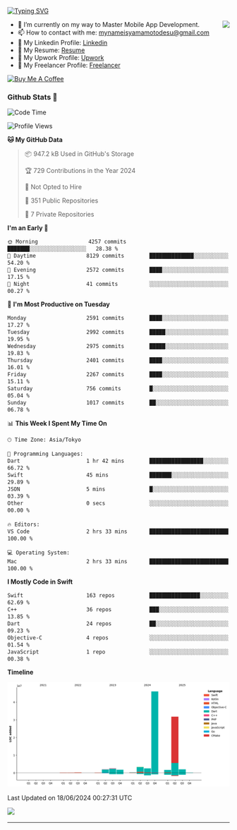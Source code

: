 
[![Typing SVG](https://readme-typing-svg.demolab.com/?lines=Thank+You+For+Visiting!!;You+Are+Welcome✨;I+am+Kyo+Yamamoto;Mobile+Developer)](https://git.io/typing-svg)
<p>
<img align="right" src="https://media.giphy.com/media/26ufdb3cYKwbRtYVW/giphy.gif" style="max-width:100%;" height="150px">

- 🌱 I’m currently on my way to Master Mobile App Development.
- 📫 How to contact with me: mynameisyamamotodesu@gmail.com
- 🔗 My Linkedin Profile: [Linkedin](https://www.linkedin.com/in/kyo-yamamoto-a2ab50239)
- 🔗 My Resume: [Resume](https://www.kickresume.com/cv/rNok4e/)
- 🔗 My Upwork Profile: [Upwork](https://www.upwork.com/freelancers/~01aa9115102bb4af25)
- 🔗 My Freelancer Profile: [Freelancer](https://www.freelancer.com/u/yamamotodesu)

<a href="https://www.buymeacoffee.com/kyoyamamoto" target="_blank"><img src="https://cdn.buymeacoffee.com/buttons/default-orange.png" alt="Buy Me A Coffee" height="41" width="174"></a>

### Github Stats 🥇 
<!--START_SECTION:waka-->
![Code Time](http://img.shields.io/badge/Code%20Time-720%20hrs%2013%20mins-blue)

![Profile Views](http://img.shields.io/badge/Profile%20Views-0-blue)

**🐱 My GitHub Data** 

> 📦 947.2 kB Used in GitHub's Storage 
 > 
> 🏆 729 Contributions in the Year 2024
 > 
> 🚫 Not Opted to Hire
 > 
> 📜 351 Public Repositories 
 > 
> 🔑 7 Private Repositories 
 > 
**I'm an Early 🐤** 

```text
🌞 Morning                4257 commits        ███████░░░░░░░░░░░░░░░░░░   28.38 % 
🌆 Daytime                8129 commits        ██████████████░░░░░░░░░░░   54.20 % 
🌃 Evening                2572 commits        ████░░░░░░░░░░░░░░░░░░░░░   17.15 % 
🌙 Night                  41 commits          ░░░░░░░░░░░░░░░░░░░░░░░░░   00.27 % 
```
📅 **I'm Most Productive on Tuesday** 

```text
Monday                   2591 commits        ████░░░░░░░░░░░░░░░░░░░░░   17.27 % 
Tuesday                  2992 commits        █████░░░░░░░░░░░░░░░░░░░░   19.95 % 
Wednesday                2975 commits        █████░░░░░░░░░░░░░░░░░░░░   19.83 % 
Thursday                 2401 commits        ████░░░░░░░░░░░░░░░░░░░░░   16.01 % 
Friday                   2267 commits        ████░░░░░░░░░░░░░░░░░░░░░   15.11 % 
Saturday                 756 commits         █░░░░░░░░░░░░░░░░░░░░░░░░   05.04 % 
Sunday                   1017 commits        ██░░░░░░░░░░░░░░░░░░░░░░░   06.78 % 
```


📊 **This Week I Spent My Time On** 

```text
🕑︎ Time Zone: Asia/Tokyo

💬 Programming Languages: 
Dart                     1 hr 42 mins        █████████████████░░░░░░░░   66.72 % 
Swift                    45 mins             ███████░░░░░░░░░░░░░░░░░░   29.89 % 
JSON                     5 mins              █░░░░░░░░░░░░░░░░░░░░░░░░   03.39 % 
Other                    0 secs              ░░░░░░░░░░░░░░░░░░░░░░░░░   00.00 % 

🔥 Editors: 
VS Code                  2 hrs 33 mins       █████████████████████████   100.00 % 

💻 Operating System: 
Mac                      2 hrs 33 mins       █████████████████████████   100.00 % 
```

**I Mostly Code in Swift** 

```text
Swift                    163 repos           ████████████████░░░░░░░░░   62.69 % 
C++                      36 repos            ███░░░░░░░░░░░░░░░░░░░░░░   13.85 % 
Dart                     24 repos            ██░░░░░░░░░░░░░░░░░░░░░░░   09.23 % 
Objective-C              4 repos             ░░░░░░░░░░░░░░░░░░░░░░░░░   01.54 % 
JavaScript               1 repo              ░░░░░░░░░░░░░░░░░░░░░░░░░   00.38 % 
```



**Timeline**

![Lines of Code chart](https://raw.githubusercontent.com/YamamotoDesu/YamamotoDesu/main/assets/bar_graph.png)


 Last Updated on 18/06/2024 00:27:31 UTC
<!--END_SECTION:waka-->

![](https://github-profile-summary-cards.vercel.app/api/cards/profile-details?username=YamamotoDesu&theme=vue)

----
